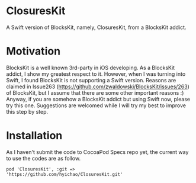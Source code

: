 # ClosuresKit
A Swift version of BlocksKit, namely, ClosuresKit, from a BlocksKit addict.

# Motivation
BlocksKit is a well known 3rd-party in iOS developing. As a BlocksKit addict, I show my greatest respect to it.
However, when I was turning into Swift, I found BlocksKit is not supporting a Swift version. Reasons are claimed in Issue263 (<https://github.com/zwaldowski/BlocksKit/issues/263>) of BlocksKit, but I assume that there are some other important reasons :) Anyway, if you are somehow a BlocksKit addict but using Swift now, please try this one. Suggestions are welcomed while I will try my best to improve this step by step.

# Installation
As I haven't submit the code to CocoaPod Specs repo yet, the current way to use the codes are as follow.

```
pod 'ClosuresKit', :git => 'https://github.com/hyichao/ClosuresKit.git'
```
